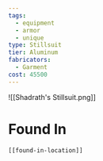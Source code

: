 ```yaml
---
tags:
  - equipment
  - armor
  - unique
type: Stillsuit
tier: Aluminum
fabricators:
  - Garment
cost: 45500
---
```

![[Shadrath's Stillsuit.png]]
# Found In
```meta-bind-embed
[[found-in-location]]
```